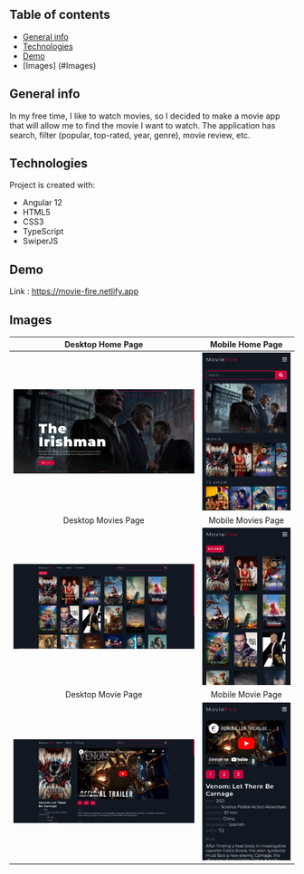 ## Table of contents
* [General info](#general-info)
* [Technologies](#technologies)
* [Demo](#Demo)
* [Images] (#Images)

## General info
In my free time, I like to watch movies, so I decided to make a movie app that will allow me to find the movie I want to watch. The application has search, filter (popular, top-rated, year, genre), movie review, etc.
	
## Technologies
Project is created with:
* Angular 12
* HTML5
* CSS3
* TypeScript 
* SwiperJS
	
## Demo
Link : https://movie-fire.netlify.app

## Images

| Desktop Home Page | Mobile Home Page |
| :---: | :---:
| ![alt text](https://github.com/Amardev9/assets/blob/master/movie-fire/desktop-hero.PNG) | ![alt text](https://github.com/Amardev9/assets/blob/master/movie-fire/mobile-hero.PNG)|
Desktop Movies Page | Mobile Movies Page
| ![alt text](https://github.com/Amardev9/assets/blob/master/movie-fire/desktop-movies.PNG) | ![alt text](https://github.com/Amardev9/assets/blob/master/movie-fire/mobile-movies.PNG)|
Desktop Movie Page | Mobile Movie Page
| ![alt text](https://github.com/Amardev9/assets/blob/master/movie-fire/desktop-movie.PNG) | ![alt text](https://github.com/Amardev9/assets/blob/master/movie-fire/mobile-movie.PNG)|
